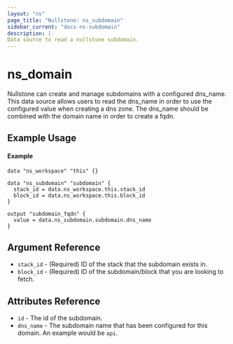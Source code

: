 ```yaml
---
layout: "ns"
page_title: "Nullstone: ns_subdomain"
sidebar_current: "docs-ns-subdomain"
description: |-
Data source to read a nullstone subdomain.
---
```


# ns_domain

Nullstone can create and manage subdomains with a configured dns_name.
This data source allows users to read the dns_name in order to use the configured value when creating a dns zone.
The dns_name should be combined with the domain name in order to create a fqdn.

## Example Usage

#### Example

```hcl
data "ns_workspace" "this" {}

data "ns_subdomain" "subdomain" {
  stack_id = data.ns_workspace.this.stack_id
  block_id = data.ns_workspace.this.block_id
}

output "subdomain_fqdn" {
  value = data.ns_subdomain.subdomain.dns_name
}
```

## Argument Reference

- `stack_id` - (Required) ID of the stack that the subdomain exists in.
- `block_id` - (Required) ID of the subdomain/block that you are looking to fetch.

## Attributes Reference

* `id` - The id of the subdomain.
* `dns_name` - The subdomain name that has been configured for this domain. An example would be `api`.
